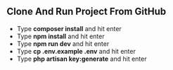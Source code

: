 ## Clone And Run Project From GitHub

-   Type <strong>composer install</strong> and hit enter
-   Type <strong>npm install</strong> and hit enter
-   Type <strong>npm run dev</strong> and hit enter
-   Type <strong>cp .env.example .env</strong> and hit enter
-   Type <strong>php artisan key:generate</strong> and hit enter
